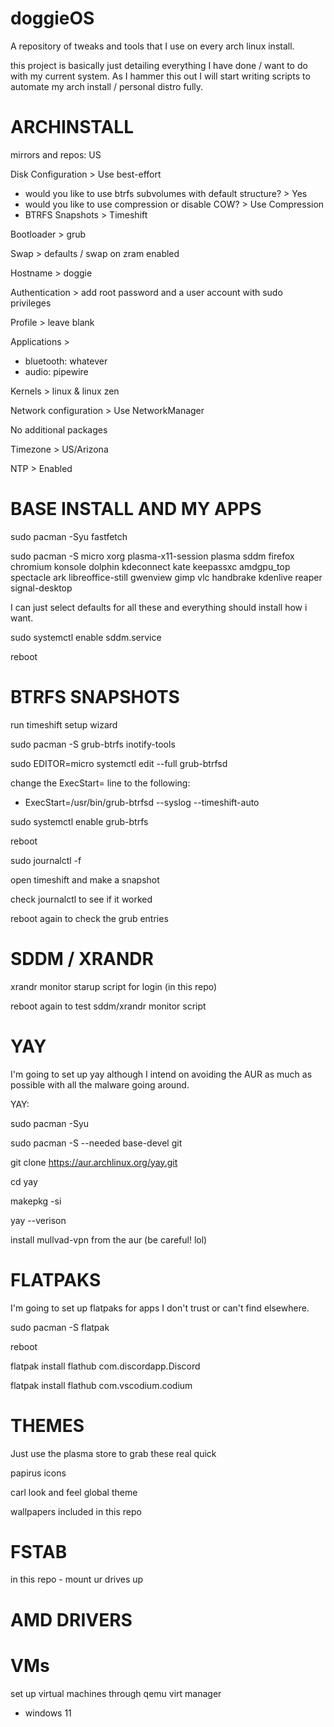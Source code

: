 # doggieOS
A repository of tweaks and tools that I use on every arch linux install.

this project is basically just detailing everything I have done / want to do with my current system. As I hammer this out I will start writing scripts to automate my arch install / personal distro fully.

# ARCHINSTALL

mirrors and repos: US

Disk Configuration > Use best-effort
- would you like to use btrfs subvolumes with default structure? > Yes
- would you like to use compression or disable COW? > Use Compression
- BTRFS Snapshots > Timeshift

Bootloader > grub

Swap > defaults / swap on zram enabled

Hostname > doggie

Authentication > add root password and a user account with sudo privileges

Profile > leave blank

Applications >
- bluetooth: whatever
- audio: pipewire

Kernels > linux & linux zen

Network configuration > Use NetworkManager

No additional packages

Timezone > US/Arizona

NTP > Enabled

# BASE INSTALL AND MY APPS

sudo pacman -Syu fastfetch

sudo pacman -S micro xorg plasma-x11-session plasma sddm firefox chromium konsole dolphin kdeconnect kate keepassxc amdgpu_top spectacle ark libreoffice-still gwenview gimp vlc handbrake kdenlive reaper signal-desktop

I can just select defaults for all these and everything should install how i want.

sudo systemctl enable sddm.service

reboot

# BTRFS SNAPSHOTS

run timeshift setup wizard

sudo pacman -S grub-btrfs inotify-tools

sudo EDITOR=micro systemctl edit --full grub-btrfsd

change the ExecStart= line to the following: 
- ExecStart=/usr/bin/grub-btrfsd --syslog --timeshift-auto

sudo systemctl enable grub-btrfs

reboot

sudo journalctl -f

open timeshift and make a snapshot

check journalctl to see if it worked

reboot again to check the grub entries

# SDDM / XRANDR

xrandr monitor starup script for login (in this repo)

reboot again to test sddm/xrandr monitor script

# YAY

I'm going to set up yay although I intend on avoiding the AUR as much as possible with all the malware going around.

YAY:

sudo pacman -Syu

sudo pacman -S --needed base-devel git

git clone https://aur.archlinux.org/yay.git

cd yay

makepkg -si

yay --verison

install mullvad-vpn from the aur (be careful! lol)

# FLATPAKS

I'm going to set up flatpaks for apps I don't trust or can't find elsewhere.

sudo pacman -S flatpak

reboot

flatpak install flathub com.discordapp.Discord

flatpak install flathub com.vscodium.codium

# THEMES

Just use the plasma store to grab these real quick

papirus icons

carl look and feel global theme

wallpapers included in this repo

# FSTAB

in this repo - mount ur drives up

# AMD DRIVERS


# VMs

set up virtual machines through qemu virt manager
- windows 11
